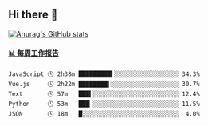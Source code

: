 ## Hi there 👋

[![Anurag's GitHub stats](https://github-readme-stats-orilights.vercel.app/api?username=orilights)](https://github.com/anuraghazra/github-readme-stats)

<!--
**OriLight152/OriLight152** is a ✨ _special_ ✨ repository because its `README.md` (this file) appears on your GitHub profile.

Here are some ideas to get you started:

- 🔭 I’m currently working on ...
- 🌱 I’m currently learning ...
- 👯 I’m looking to collaborate on ...
- 🤔 I’m looking for help with ...
- 💬 Ask me about ...
- 📫 How to reach me: ...
- 😄 Pronouns: ...
- ⚡ Fun fact: ...
-->

<!-- waka-box start -->
#### <a href="https://gist.github.com/92c8d5b388768c10efcba86e82b7c4fb" target="_blank">📊 每周工作报告</a>
```text
JavaScript 🕓 2h38m █████████▌░░░░░░░░░░░░░░░░░░ 34.3%
Vue.js     🕓 2h22m ████████▌░░░░░░░░░░░░░░░░░░░ 30.7%
Text       🕓 57m   ███▍░░░░░░░░░░░░░░░░░░░░░░░░ 12.4%
Python     🕓 53m   ███▏░░░░░░░░░░░░░░░░░░░░░░░░ 11.5%
JSON       🕓 18m   █░░░░░░░░░░░░░░░░░░░░░░░░░░░  4.0%
```
<!-- Powered by https://github.com/journey-ad/waka-box-go . -->
<!-- waka-box end -->
